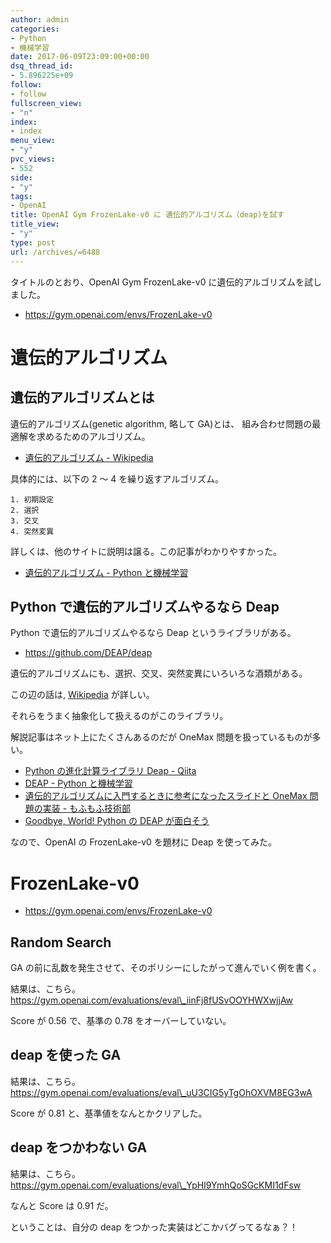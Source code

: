 ```yaml
---
author: admin
categories:
- Python
- 機械学習
date: 2017-06-09T23:09:00+00:00
dsq_thread_id:
- 5.896225e+09
follow:
- follow
fullscreen_view:
- "n"
index:
- index
menu_view:
- "y"
pvc_views:
- 552
side:
- "y"
tags:
- OpenAI
title: OpenAI Gym FrozenLake-v0 に 遺伝的アルゴリズム（deap)を試す
title_view:
- "y"
type: post
url: /archives/=6488
---
```


タイトルのとおり、OpenAI Gym FrozenLake-v0
に遺伝的アルゴリズムを試しました。

-   <https://gym.openai.com/envs/FrozenLake-v0>

遺伝的アルゴリズム
==================

遺伝的アルゴリズムとは
----------------------

遺伝的アルゴリズム(genetic algorithm, 略して GA)とは、
組み合わせ問題の最適解を求めるためのアルゴリズム。

-   [遺伝的アルゴリズム -
    Wikipedia](https://ja.wikipedia.org/wiki/%E9%81%BA%E4%BC%9D%E7%9A%84%E3%82%A2%E3%83%AB%E3%82%B4%E3%83%AA%E3%82%BA%E3%83%A0)

具体的には、以下の 2 〜 4 を繰り返すアルゴリズム。

``` {.text}
1. 初期設定
2. 選択
3. 交叉
4. 突然変異
```

詳しくは、他のサイトに説明は譲る。この記事がわかりやすかった。

-   [遺伝的アルゴリズム - Python
    と機械学習](https://darden.hatenablog.com/entry/2017/03/29/213948)

Python で遺伝的アルゴリズムやるなら Deap
----------------------------------------

Python で遺伝的アルゴリズムやるなら Deap というライブラリがある。

-   <https://github.com/DEAP/deap>

遺伝的アルゴリズムにも、選択、交叉、突然変異にいろいろな酒類がある。

この辺の話は,
[Wikipedia](https://ja.wikipedia.org/wiki/%E9%81%BA%E4%BC%9D%E7%9A%84%E3%82%A2%E3%83%AB%E3%82%B4%E3%83%AA%E3%82%BA%E3%83%A0)
が詳しい。

それらをうまく抽象化して扱えるのがこのライブラリ。

解説記事はネット上にたくさんあるのだが OneMax
問題を扱っているものが多い。

-   [Python の進化計算ライブラリ Deap -
    Qiita](https://qiita.com/neka-nat@github/items/0cb8955bd85027d58c8e)
-   [DEAP - Python
    と機械学習](https://darden.hatenablog.com/entry/2017/04/18/225459)
-   [遺伝的アルゴリズムに入門するときに参考になったスライドと OneMax
    問題の実装 -
    もふもふ技術部](https://tech.mof-mof.co.jp/blog/ga-one-max-problem.html)
-   [Goodbye, World! Python の DEAP
    が面白そう](https://3thefuture.blog.fc2.com/blog-entry-22.html)

なので、OpenAI の FrozenLake-v0 を題材に Deap を使ってみた。

FrozenLake-v0
=============

-   <https://gym.openai.com/envs/FrozenLake-v0>

Random Search
-------------

GA の前に乱数を発生させて、そのポリシーにしたがって進んでいく例を書く。

<script src="https://gist.github.com/tsu-nera/a3fa51cf6ab27c34e4456038ef5055da.js"></script>

結果は、こちら。https://gym.openai.com/evaluations/eval\_iinFj8fUSvOOYHWXwjjAw

Score が 0.56 で、基準の 0.78 をオーバーしていない。

deap を使った GA
----------------

<script src="https://gist.github.com/tsu-nera/9684a3019b30329ff89e40fa316a8406.js"></script>

結果は、こちら。https://gym.openai.com/evaluations/eval\_uU3CIG5yTgOhOXVM8EG3wA

Score が 0.81 と、基準値をなんとかクリアした。

deap をつかわない GA
--------------------

<script src="https://gist.github.com/tsu-nera/c7bc7e5afb4b0a7c80bee8c267f2b8cd.js"></script>

結果は、こちら。https://gym.openai.com/evaluations/eval\_YpHI9YmhQoSGcKMI1dFsw

なんと Score は 0.91 だ。

ということは、自分の deap をつかった実装はどこかバグってるなぁ？！
